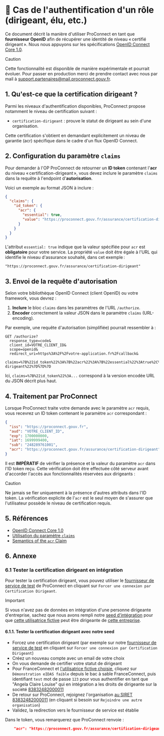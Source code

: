 # 💼 Cas de l'authentification d'un rôle (dirigeant, élu, etc.)

Ce document décrit la manière d'utiliser ProConnect en tant que **fournisseur OpenID** afin de récupérer une identité de niveau « certifié dirigeant ». Nous nous appuyons sur les spécifications [OpenID Connect Core 1.0](https://openid.net/specs/openid-connect-core-1_0.html).

> [!CAUTION]
> Cette fonctionnalité est disponible de manière expérimentale et pourrait évoluer. Pour passer en production merci de prendre contact avec nous par mail à [support.partenaires@mail.proconnect.gouv.fr](mailto:support.partenaires@mail.proconnect.gouv.fr).

## 1. Qu'est-ce que la certification dirigeant ?

Parmi les niveaux d'authentification disponibles, ProConnect propose notamment le niveau de certification suivant :

- `certification-dirigeant` : prouve le statut de dirigeant au sein d'une organisation.

Cette certification s'obtient en demandant explicitement un niveau de garantie (acr) spécifique dans le cadre d'un flux OpenID Connect.

## 2. Configuration du paramètre `claims`

Pour demander à l'OP ProConnect de retourner un **ID token** contenant l'**acr** du niveau « certification-dirigeant », vous devez inclure le paramètre `claims` dans la requête à l'endpoint d'**autorisation**.

Voici un exemple au format JSON à inclure :

```json
{
  "claims": {
    "id_token": {
      "acr": {
        "essential": true,
        "value": "https://proconnect.gouv.fr/assurance/certification-dirigeant"
      }
    }
  }
}
```

L'attribut `essential: true` indique que la valeur spécifiée pour `acr` est **obligatoire** pour votre service. La propriété `value` doit être égale à l'URL qui identifie le niveau d'assurance souhaité, dans cet exemple :

```
"https://proconnect.gouv.fr/assurance/certification-dirigeant"
```

## 3. Envoi de la requête d'autorisation

Selon votre bibliothèque OpenID Connect (client OpenID) ou votre framework, vous devrez :

1. **Inclure** le bloc `claims` dans les paramètres de l'URL `/authorize`.
2. **Encoder** correctement la valeur JSON dans le paramètre `claims` (URL-encoding).

Par exemple, une requête d'autorisation (simplifiée) pourrait ressembler à :

```http
GET /authorize?
  response_type=code&
  client_id=VOTRE_CLIENT_ID&
  scope=openid&
  redirect_uri=https%3A%2F%2Fvotre-application.fr%2Fcallback&
  claims=%7B%22id_token%22%3A%7B%22acr%22%3A%7B%22essential%22%3Atrue%2C%22value%22%3A%22https%3A%2F%2Fproconnect.gouv.fr%2Fassurance%2Fcertification-dirigeant%22%7D%7D%7D
```

Ici, `claims=%7B%22id_token%22%3A...` correspond à la version encodée URL du JSON décrit plus haut.

## 4. Traitement par ProConnect

Lorsque ProConnect traite votre demande avec le paramètre `acr` requis, vous recevrez un ID token contenant le paramètre `acr` correspondant :

```json
{
  "iss": "https://proconnect.gouv.fr",
  "aud": "VOTRE_CLIENT_ID",
  "exp": 1700000000,
  "iat": 1699999400,
  "sub": "248289761001",
  "acr": "https://proconnect.gouv.fr/assurance/certification-dirigeant"
}
```

Il est **IMPÉRATIF** de vérifier la présence et la valeur du paramètre `acr` dans l'ID token reçu. Cette vérification doit être effectuée côté serveur avant d'accorder l'accès aux fonctionnalités réservées aux dirigeants :

> [!CAUTION]
> Ne jamais se fier uniquement à la présence d'autres attributs dans l'ID token. La vérification explicite de l'`acr` est le seul moyen de s'assurer que l'utilisateur possède le niveau de certification requis.

## 5. Références

- [OpenID Connect Core 1.0](https://openid.net/specs/openid-connect-core-1_0.html)
- [Utilisation du paramètre `claims`](https://openid.net/specs/openid-connect-core-1_0.html#ClaimsParameter)
- [Semantics of the `acr` Claim](https://openid.net/specs/openid-connect-core-1_0.html#acrSemantics)

## 6. Annexe

### 6.1 Tester la certification dirigeant en intégration

Pour tester la certification dirigeant, vous pouvez utiliser le [fournisseur de service de test](https://test.proconnect.gouv.fr) de ProConnect en cliquant sur `Forcer une connexion par Certification Dirigeant`.

> [!IMPORTANT]
> Si vous n'avez pas de données en intégration d'une personne dirigeante d'entreprise, sachez que nous avons rempli notre [seed d'intégration](https://github.com/proconnect-gouv/proconnect-identite/blob/4ce6c5fcfb8b548cf24fea7dc168c04d88317fca/packages/testing/src/api/routes/api.insee.fr/etablissements/83832482000011.json#L29) pour que [cette utilisatrice fictive](https://github.com/france-connect/sources/blob/96ad0d3d379cd3b0c55f7c8d71a77a7e228717ee/docker/volumes/fcp-high/mocks/idp/databases/citizen/base.csv#L2) peut être dirigeante de [cette entreprise](https://annuaire-entreprises.data.gouv.fr/etablissement/83832482000011).

#### 6.1.1. Tester la certification dirigeant avec notre seed

- Forcez une certification dirigeant (par exemple sur notre [fournisseur de service de test](https://test.proconnect.gouv.fr) en cliquant sur `Forcer une connexion par Certification Dirigeant`)
- Créez un nouveau compte avec un email de votre choix
- On vous demande de certifier votre statut de dirigeant
- Pour FranceConnect et [l'utilisatrice fictive choisie](https://github.com/france-connect/sources/blob/96ad0d3d379cd3b0c55f7c8d71a77a7e228717ee/docker/volumes/fcp-high/mocks/idp/databases/citizen/base.csv#L2), cliquez sur `Démonstration eIDAS faible` depuis le bac à sable FranceConnect, puis identifiant `test` mot de passe `123` pour vous authentifier en tant que "Angela Claire Louise" qui en intégration a les droits de dirigeante sur la société [83832482000011](https://annuaire-entreprises.data.gouv.fr/etablissement/83832482000011)
- De retour sur ProConnect, rejoignez l'organisation [au SIRET 83832482000011](https://annuaire-entreprises.data.gouv.fr/etablissement/83832482000011) (en cliquant si besoin sur `Rejoindre une autre organisation`)
- Validez, la redirection vers le fournisseur de service est établie

Dans le token, vous remarquerez que ProConnect renvoie :

```json
    "acr": "https://proconnect.gouv.fr/assurance/certification-dirigeant",
```
